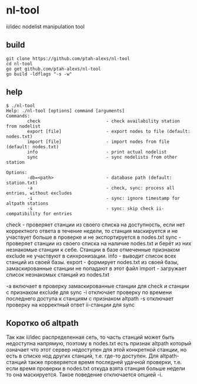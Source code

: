 # nl-tool
ii/idec nodelist manipulation tool

## build

```
git clone https://github.com/ptah-alexs/nl-tool
cd nl-tool
go get github.com/ptah-alexs/nl-tool
go build -ldflags "-s -w"
```
## help
```
$ ./nl-tool 
Help: ./nl-tool [options] command [arguments]
Commands:
        check                         - check availability station from nodelist
        export [file]                 - export nodes to file (default: nodes.txt)
        import [file]                 - import nodes from file (default: nodes.txt)
        info                          - print actual nodelist
        sync                          - sync nodelists from other station

Options:
        -db=<path>                    - database path (default: station.txt)
        -a                            - check, sync: process all entries, without excludes
        -i                            - sync: ignore timestamp for altpath stations
        -s                            - sync: skip check ii-compatibility for entries
```

check  - проверяет станции из своего списка на доступность, если нет корректного ответа в течение недели, то станция маскируется и не участвует больше в проверке и не экспортируется в nodes.txt
sync   - проверяет станции из своего списка на наличие nodes.txt и берёт из них незнакомые станции к себе. Станции в базе отмеченные признаком exclude не участвуют в синхронизации.
info   - выводит список всех станций из своей базы.
export - формирует nodes.txt из своей базы, замаскированные станции не попадают в этот файл
import - загружает список незнакомых станций из nodes.txt

-a включает в проверку замаскированные станции для check и станции с признаком exclude для sync
-i отключает проверку по времени последнего доступа к станциям с признаком altpath
-s отключает проверку на корректный ответ ii-станции для sync

## Коротко об altpath
Так как ii/idec распределенная сеть, то часть станций может быть недоступна напрямую, поэтому в nodes.txt есть признак altpath который означает что этот сервер недоступен для этой конкретной станции, но есть в списке нод других станций, т.е. где-то доступен. Для altpath-станций также проверяется время последней удачной проверки, т.е. если время проверки в nodes.txt откуда взята станция больше недели то она маскируется. Такое поведение отключается опцией -i.
